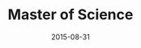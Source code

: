 ---
tags: education
date: 2015-08-31
start: '2013-09-01'
end: '2015-08-31'
title: Master of Science
subject: Biological Sciences
school: University of Amsterdam
description: A two-year program in the "Ecology and Evolution" track, with a personal focus on palaeoecology. While I did attend several courses, the majority of the program was spent on two research projects and a literature thesis. These truly enabled me to broaden my knowledge, skillset, and mindset in preparation for a career of academic research.
projects:
    - 'Climatic change at lake Hämelsee: a chironomid-based reconstruction of temperatures during the Younger Dryas - Preboreal transition (2014; University of Amsterdam)'
    - 'Conservation Palaeoecology: The application of palaeoecological research in the conservation and restoration of oceanic islands (2014; University of Amsterdam & Utrecht University)'
    - Environment or Taxonomy? Identifying the major drivers of leaf wax traits diversity in the Peruvian rainforest and cloud forest (2015; University of Amsterdam & University of Southern California)
---